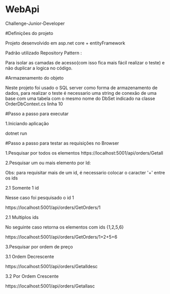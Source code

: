 # WebApi
Challenge-Junior-Developer

#Definições do projeto

Projeto desenvolvido em asp.net core + entityFramework

Padrão utilizado Repository Pattern :

Para isolar as camadas de acesso(com isso fica mais fácil realizar o teste) e não duplicar a logica no código.

#Armazenamento do objeto

Neste projeto foi usado o SQL server como forma de armazenamento de dados, para realizar o teste é necessario uma string de conexão de uma base com uma tabela com o mesmo nome do DbSet indicado na classe OrderDbContext.cs linha 10

#Passo a passo para executar

1.Iniciando aplicação 

  dotnet run

#Passo a passo para testar as requisições no Browser

1.Pesquisar por todos os elementos
https://localhost:5001/api/orders/Getall

2.Pesquisar um ou mais elemento por Id:

Obs: para requisitar mais de um id, é necessario colocar o caracter '+' entre os ids

2.1 Somente 1 id

Nesse caso foi pesquisado o id 1

https://localhost:5001/api/orders/GetOrders/1 

2.1 Multiplos ids

No seguinte caso retorna os elementos com ids {1,2,5,6}

https://localhost:5001/api/orders/GetOrders/1+2+5+6 

3.Pesquisar por ordem de preço

3.1 Ordem Decrescente

https://localhost:5001/api/orders/Getalldesc

3.2 Por Ordem Crescente

https://localhost:5001/api/orders/Getallasc
